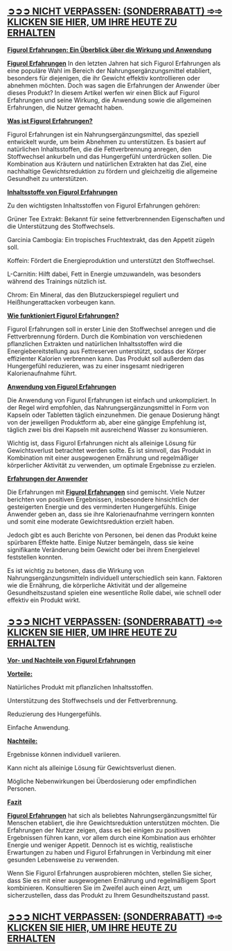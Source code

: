<h2><a href="https://www.facebook.com/DEFigurolErfahrungen/"><span style="text-decoration: underline;"><strong>➲➲➲ NICHT VERPASSEN: (SONDERRABATT) ➾➾ KLICKEN SIE HIER, UM IHRE HEUTE ZU ERHALTEN</strong><strong><br /></strong></span></a></h2>
<p><span style="text-decoration: underline;"><strong>Figurol Erfahrungen: Ein &Uuml;berblick &uuml;ber die Wirkung und Anwendung</strong></span></p>
<p><a href="https://www.facebook.com/DEFigurolErfahrungen/"><span style="text-decoration: underline;"><strong>Figurol Erfahrungen</strong></span></a> In den letzten Jahren hat sich Figurol Erfahrungen als eine popul&auml;re Wahl im Bereich der Nahrungserg&auml;nzungsmittel etabliert, besonders f&uuml;r diejenigen, die ihr Gewicht effektiv kontrollieren oder abnehmen m&ouml;chten. Doch was sagen die Erfahrungen der Anwender &uuml;ber dieses Produkt? In diesem Artikel werfen wir einen Blick auf Figurol Erfahrungen und seine Wirkung, die Anwendung sowie die allgemeinen Erfahrungen, die Nutzer gemacht haben.</p>
<p><span style="text-decoration: underline;"><strong>Was ist Figurol Erfahrungen?</strong></span></p>
<p>Figurol Erfahrungen ist ein Nahrungserg&auml;nzungsmittel, das speziell entwickelt wurde, um beim Abnehmen zu unterst&uuml;tzen. Es basiert auf nat&uuml;rlichen Inhaltsstoffen, die die Fettverbrennung anregen, den Stoffwechsel ankurbeln und das Hungergef&uuml;hl unterdr&uuml;cken sollen. Die Kombination aus Kr&auml;utern und nat&uuml;rlichen Extrakten hat das Ziel, eine nachhaltige Gewichtsreduktion zu f&ouml;rdern und gleichzeitig die allgemeine Gesundheit zu unterst&uuml;tzen.</p>
<p><span style="text-decoration: underline;"><strong>Inhaltsstoffe von Figurol Erfahrungen</strong></span></p>
<p>Zu den wichtigsten Inhaltsstoffen von Figurol Erfahrungen geh&ouml;ren:</p>
<p>Gr&uuml;ner Tee Extrakt: Bekannt f&uuml;r seine fettverbrennenden Eigenschaften und die Unterst&uuml;tzung des Stoffwechsels.</p>
<p>Garcinia Cambogia: Ein tropisches Fruchtextrakt, das den Appetit z&uuml;geln soll.</p>
<p>Koffein: F&ouml;rdert die Energieproduktion und unterst&uuml;tzt den Stoffwechsel.</p>
<p>L-Carnitin: Hilft dabei, Fett in Energie umzuwandeln, was besonders w&auml;hrend des Trainings n&uuml;tzlich ist.</p>
<p>Chrom: Ein Mineral, das den Blutzuckerspiegel reguliert und Hei&szlig;hungerattacken vorbeugen kann.</p>
<p><span style="text-decoration: underline;"><strong>Wie funktioniert Figurol Erfahrungen?</strong></span></p>
<p>Figurol Erfahrungen soll in erster Linie den Stoffwechsel anregen und die Fettverbrennung f&ouml;rdern. Durch die Kombination von verschiedenen pflanzlichen Extrakten und nat&uuml;rlichen Inhaltsstoffen wird die Energiebereitstellung aus Fettreserven unterst&uuml;tzt, sodass der K&ouml;rper effizienter Kalorien verbrennen kann. Das Produkt soll au&szlig;erdem das Hungergef&uuml;hl reduzieren, was zu einer insgesamt niedrigeren Kalorienaufnahme f&uuml;hrt.</p>
<p><span style="text-decoration: underline;"><strong>Anwendung von Figurol Erfahrungen</strong></span></p>
<p>Die Anwendung von Figurol Erfahrungen ist einfach und unkompliziert. In der Regel wird empfohlen, das Nahrungserg&auml;nzungsmittel in Form von Kapseln oder Tabletten t&auml;glich einzunehmen. Die genaue Dosierung h&auml;ngt von der jeweiligen Produktform ab, aber eine g&auml;ngige Empfehlung ist, t&auml;glich zwei bis drei Kapseln mit ausreichend Wasser zu konsumieren.</p>
<p>Wichtig ist, dass Figurol Erfahrungen nicht als alleinige L&ouml;sung f&uuml;r Gewichtsverlust betrachtet werden sollte. Es ist sinnvoll, das Produkt in Kombination mit einer ausgewogenen Ern&auml;hrung und regelm&auml;&szlig;iger k&ouml;rperlicher Aktivit&auml;t zu verwenden, um optimale Ergebnisse zu erzielen.</p>
<p><span style="text-decoration: underline;"><strong>Erfahrungen der Anwender</strong></span></p>
<p>Die Erfahrungen mit <a href="https://www.facebook.com/DEFigurolErfahrungen/"><span style="text-decoration: underline;"><strong>Figurol Erfahrungen</strong></span></a> sind gemischt. Viele Nutzer berichten von positiven Ergebnissen, insbesondere hinsichtlich der gesteigerten Energie und des verminderten Hungergef&uuml;hls. Einige Anwender geben an, dass sie ihre Kalorienaufnahme verringern konnten und somit eine moderate Gewichtsreduktion erzielt haben.</p>
<p>Jedoch gibt es auch Berichte von Personen, bei denen das Produkt keine sp&uuml;rbaren Effekte hatte. Einige Nutzer bem&auml;ngeln, dass sie keine signifikante Ver&auml;nderung beim Gewicht oder bei ihrem Energielevel feststellen konnten.</p>
<p>Es ist wichtig zu betonen, dass die Wirkung von Nahrungserg&auml;nzungsmitteln individuell unterschiedlich sein kann. Faktoren wie die Ern&auml;hrung, die k&ouml;rperliche Aktivit&auml;t und der allgemeine Gesundheitszustand spielen eine wesentliche Rolle dabei, wie schnell oder effektiv ein Produkt wirkt.</p>
<h2><a href="https://www.facebook.com/DEFigurolErfahrungen/"><span style="text-decoration: underline;"><strong>➲➲➲ NICHT VERPASSEN: (SONDERRABATT) ➾➾ KLICKEN SIE HIER, UM IHRE HEUTE ZU ERHALTEN</strong></span></a></h2>
<p><span style="text-decoration: underline;"><strong>Vor- und Nachteile von Figurol Erfahrungen</strong></span></p>
<p><span style="text-decoration: underline;"><strong>Vorteile:</strong></span></p>
<p>Nat&uuml;rliches Produkt mit pflanzlichen Inhaltsstoffen.</p>
<p>Unterst&uuml;tzung des Stoffwechsels und der Fettverbrennung.</p>
<p>Reduzierung des Hungergef&uuml;hls.</p>
<p>Einfache Anwendung.</p>
<p><span style="text-decoration: underline;"><strong>Nachteile:</strong></span></p>
<p>Ergebnisse k&ouml;nnen individuell variieren.</p>
<p>Kann nicht als alleinige L&ouml;sung f&uuml;r Gewichtsverlust dienen.</p>
<p>M&ouml;gliche Nebenwirkungen bei &Uuml;berdosierung oder empfindlichen Personen.</p>
<p><span style="text-decoration: underline;"><strong>Fazit</strong></span></p>
<p><a href="https://www.facebook.com/DEFigurolErfahrungen/"><span style="text-decoration: underline;"><strong>Figurol Erfahrungen</strong></span></a> hat sich als beliebtes Nahrungserg&auml;nzungsmittel f&uuml;r Menschen etabliert, die ihre Gewichtsreduktion unterst&uuml;tzen m&ouml;chten. Die Erfahrungen der Nutzer zeigen, dass es bei einigen zu positiven Ergebnissen f&uuml;hren kann, vor allem durch eine Kombination aus erh&ouml;hter Energie und weniger Appetit. Dennoch ist es wichtig, realistische Erwartungen zu haben und Figurol Erfahrungen in Verbindung mit einer gesunden Lebensweise zu verwenden.</p>
<p>Wenn Sie Figurol Erfahrungen ausprobieren m&ouml;chten, stellen Sie sicher, dass Sie es mit einer ausgewogenen Ern&auml;hrung und regelm&auml;&szlig;igem Sport kombinieren. Konsultieren Sie im Zweifel auch einen Arzt, um sicherzustellen, dass das Produkt zu Ihrem Gesundheitszustand passt.</p>
<h2><a href="https://www.facebook.com/DEFigurolErfahrungen/"><span style="text-decoration: underline;"><strong>➲➲➲ NICHT VERPASSEN: (SONDERRABATT) ➾➾ KLICKEN SIE HIER, UM IHRE HEUTE ZU ERHALTEN</strong></span></a></h2>
